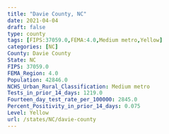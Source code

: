 ```yaml
---
title: "Davie County, NC"
date: 2021-04-04
draft: false
type: county
tags: [FIPS:37059.0,FEMA:4.0,Medium metro,Yellow]
categories: [NC]
County: Davie County
State: NC
FIPS: 37059.0
FEMA_Region: 4.0
Population: 42846.0
NCHS_Urban_Rural_Classification: Medium metro
Tests_in_prior_14_days: 1219.0
Fourteen_day_test_rate_per_100000: 2845.0
Percent_Positivity_in_prior_14_days: 0.075
Level: Yellow
url: /states/NC/davie-county
---
```



